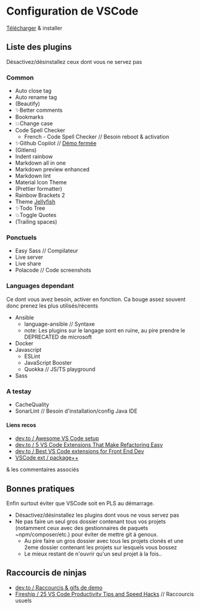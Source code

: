 # Configuration de VSCode

[Télécharger](https://code.visualstudio.com/) & installer

## Liste des plugins

Désactivez/désinstallez ceux dont vous ne servez pas

### Common

- Auto close tag
- Auto rename tag
- (Beautify)
- ✨Better comments
- Bookmarks
- 💥Change case
- Code Spell Checker
  - French - Code Spell Checker // Besoin reboot & activation
- ✨Github Copilot // [Démo fermée](https://copilot.github.com/)
- (Gitlens)
- Indent rainbow
- Markdown all in one
- Markdown preview enhanced
- Markdown lint
- Material Icon Theme
- (Prettier formatter)
- Rainbow Brackets 2
- Theme [Jellyfish](https://marketplace.visualstudio.com/items?itemName=PawelBorkar.jellyfish&ssr=false#overview)
- ✨Todo Tree
- 💥Toggle Quotes
- (Trailing spaces)

### Ponctuels

- Easy Sass // Compilateur
- Live server
- Live share
- Polacode // Code screenshots

### Languages dependant

Ce dont vous avez besoin, activer en fonction. Ca bouge assez souvent donc prenez les plus utilisés/récents

- Ansible
  - language-ansible // Syntaxe
  - note: Les plugins sur le langage sont en ruine, au pire prendre le DEPRECATED de microsoft
- Docker
- Javascript
  - ESLint
  - JavaScript Booster
  - Quokka // JS/TS playground
- Sass

### A testay

- CacheQuality
- SonarLint // Besoin d'installation/config Java IDE

#### Liens recos

- [dev.to / Awesome VS Code setup](https://dev.to/pas8/best-vs-code-setup-20fe)
- [dev.to / 5 VS Code Extensions That Make Refactoring Easy](https://dev.to/alexomeyer/5-vs-code-extensions-that-make-refactoring-easy-1ccb)
- [dev.to / Best VS Code extensions for Front End Dev](https://dev.to/labib/best-vs-code-extension-for-front-end-dev-dj4)
- [VSCode ext / package++](https://marketplace.visualstudio.com/items?itemName=juninhosilva.package-plus-plus)

& les commentaires associés

## Bonnes pratiques

Enfin surtout éviter que VSCode soit en PLS au démarrage.

- Désactivez/désinstallez les plugins dont vous ne vous servez pas
- Ne pas faire un seul gros dossier contenant tous vos projets (notamment ceux avec des gestionnaires de paquets ~npm/composer/etc.) pour éviter de mettre git à genoux.
  - Au pire faire un gros dossier avec tous les projets clonés et une 2eme dossier contenant les projets sur lesquels vous bossez
  - Le mieux restant de n'ouvrir qu'un seul projet à la fois..

## Raccourcis de ninjas

- [dev.to / Raccourcis & gifs de demo](https://dev.to/alebian/text-editor-tips-and-tricks-to-boost-your-productivity-2gc5)
- [Fireship / 25 VS Code Productivity Tips and Speed Hacks](https://www.youtube.com/watch?v=ifTF3ags0XI) // Raccourcis usuels
